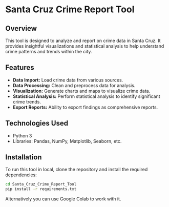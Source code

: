 # Santa Cruz Crime Report Tool

## Overview
This tool is designed to analyze and report on crime data in Santa Cruz. It provides insightful visualizations and statistical analysis to help understand crime patterns and trends within the city.

## Features
- **Data Import:** Load crime data from various sources.
- **Data Processing:** Clean and preprocess data for analysis.
- **Visualization:** Generate charts and maps to visualize crime data.
- **Statistical Analysis:** Perform statistical analysis to identify significant crime trends.
- **Export Reports:** Ability to export findings as comprehensive reports.

## Technologies Used
- Python 3
- Libraries: Pandas, NumPy, Matplotlib, Seaborn, etc.

## Installation
To run this tool in local, clone the repository and install the required dependencies:

```bash
cd Santa_Cruz_Crime_Report_Tool
pip install -r requirements.txt
```

Alternatively you can use Google Colab to work with it.
